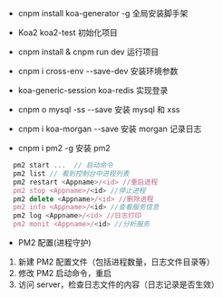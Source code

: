 - cnpm install koa-generator -g 全局安装脚手架

- Koa2 koa2-test 初始化项目

- cnpm install & cnpm run dev 运行项目

- cnpm i cross-env --save-dev 安装环境参数

- koa-generic-session koa-redis 实现登录

- cnpm o mysql -ss --save 安装 mysql 和 xss

- cnpm i koa-morgan --save 安装 morgan 记录日志

- cnpm i pm2 -g 安装 pm2

```js
  pm2 start ...  // 启动命令
  pm2 list // 看到控制台中进程列表
  pm2 restart <Appname>/<id> //重启进程
  pm2 stop <Appname>/<id> //停止进程
  pm2 delete <Appname>/<id> //删除进程
  pm2 info <Appname>/<id> //查看服务信息
  pm2 log <Appname>/<id> //日志打印
  pm2 monit <Appname>/<id> //分析服务

```

- PM2 配置(进程守护)

1.  新建 PM2 配置文件（包括进程数量，日志文件目录等）
2.  修改 PM2 启动命令，重启
3.  访问 server，检查日志文件的内容（日志记录是否生效）
